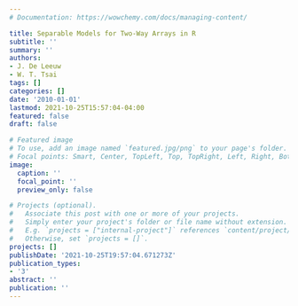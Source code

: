 ```yaml
---
# Documentation: https://wowchemy.com/docs/managing-content/

title: Separable Models for Two-Way Arrays in R
subtitle: ''
summary: ''
authors:
- J. De Leeuw
- W. T. Tsai
tags: []
categories: []
date: '2010-01-01'
lastmod: 2021-10-25T15:57:04-04:00
featured: false
draft: false

# Featured image
# To use, add an image named `featured.jpg/png` to your page's folder.
# Focal points: Smart, Center, TopLeft, Top, TopRight, Left, Right, BottomLeft, Bottom, BottomRight.
image:
  caption: ''
  focal_point: ''
  preview_only: false

# Projects (optional).
#   Associate this post with one or more of your projects.
#   Simply enter your project's folder or file name without extension.
#   E.g. `projects = ["internal-project"]` references `content/project/deep-learning/index.md`.
#   Otherwise, set `projects = []`.
projects: []
publishDate: '2021-10-25T19:57:04.671273Z'
publication_types:
- '3'
abstract: ''
publication: ''
---
```

